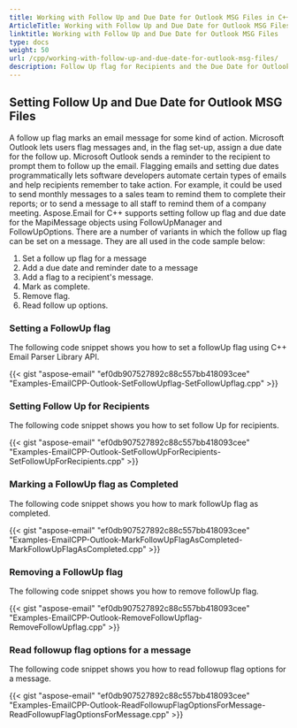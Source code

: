 ```yaml
---
title: Working with Follow Up and Due Date for Outlook MSG Files in C++
ArticleTitle: Working with Follow Up and Due Date for Outlook MSG Files in C++
linktitle: Working with Follow Up and Due Date for Outlook MSG Files
type: docs
weight: 50
url: /cpp/working-with-follow-up-and-due-date-for-outlook-msg-files/
description: Follow Up flag for Recipients and the Due Date for Outlook MSG Files can both be set or removed using the C++ Email Parser Library API.
---
```


## **Setting Follow Up and Due Date for Outlook MSG Files**
A follow up flag marks an email message for some kind of action. Microsoft Outlook lets users flag messages and, in the flag set-up, assign a due date for the follow up. Microsoft Outlook sends a reminder to the recipient to prompt them to follow up the email. Flagging emails and setting due dates programmatically lets software developers automate certain types of emails and help recipients remember to take action. For example, it could be used to send monthly messages to a sales team to remind them to complete their reports; or to send a message to all staff to remind them of a company meeting. Aspose.Email for C++ supports setting follow up flag and due date for the MapiMessage objects using FollowUpManager and FollowUpOptions. There are a number of variants in which the follow up flag can be set on a message. They are all used in the code sample below:

1. Set a follow up flag for a message
1. Add a due date and reminder date to a message
1. Add a flag to a recipient's message.
1. Mark as complete.
1. Remove flag.
1. Read follow up options.

### **Setting a FollowUp flag**
The following code snippet shows you how to set a followUp flag using C++ Email Parser Library API.

{{< gist "aspose-email" "ef0db907527892c88c557bb418093cee" "Examples-EmailCPP-Outlook-SetFollowUpflag-SetFollowUpflag.cpp" >}}

### **Setting Follow Up for Recipients**
The following code snippet shows you how to set follow Up for recipients.

{{< gist "aspose-email" "ef0db907527892c88c557bb418093cee" "Examples-EmailCPP-Outlook-SetFollowUpForRecipients-SetFollowUpForRecipients.cpp" >}}

### **Marking a FollowUp flag as Completed**
The following code snippet shows you how to mark followUp flag as completed.

{{< gist "aspose-email" "ef0db907527892c88c557bb418093cee" "Examples-EmailCPP-Outlook-MarkFollowUpFlagAsCompleted-MarkFollowUpFlagAsCompleted.cpp" >}}

### **Removing a FollowUp flag**
The following code snippet shows you how to remove followUp flag.

{{< gist "aspose-email" "ef0db907527892c88c557bb418093cee" "Examples-EmailCPP-Outlook-RemoveFollowUpflag-RemoveFollowUpflag.cpp" >}}

### **Read followup flag options for a message**
The following code snippet shows you how to read followup flag options for a message.

{{< gist "aspose-email" "ef0db907527892c88c557bb418093cee" "Examples-EmailCPP-Outlook-ReadFollowupFlagOptionsForMessage-ReadFollowupFlagOptionsForMessage.cpp" >}}
